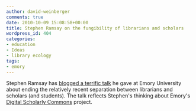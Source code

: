 ```yaml
---
author: david-weinberger
comments: true
date: 2010-10-09 15:08:58+00:00
title: Stephen Ramsay on the fungibility of librarians and scholars
wordpress_id: 404
categories:
- education
- Ideas
- library ecology
tags:
- emory
---
```


Stephen Ramsay has [blogged a terrific talk](http://lenz.unl.edu/wordpress/?p=266) he gave at Emory University about ending the relatively recent separation between librarians and scholars (and students). The talk reflects Stephen's thinking about Emory's [Digital Scholarly Commons](http://web.library.emory.edu/Digital_Scholarship_Commons) project.
